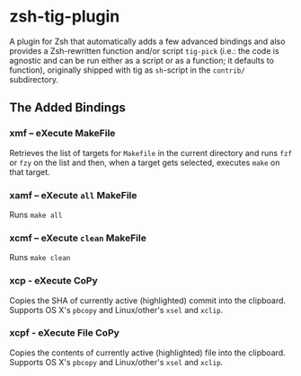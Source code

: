 # zsh-tig-plugin

A plugin for Zsh that automatically adds a few advanced bindings and also
provides a Zsh-rewritten function and/or script `tig-pick` (i.e.: the code is
agnostic and can be run either as a script or as a function; it defaults to
function), originally shipped with tig as `sh`-script in the `contrib/`
subdirectory.

## The Added Bindings

### xmf – eXecute MakeFile

Retrieves the list of targets for `Makefile` in the current directory and runs
`fzf` or `fzy` on the list and then, when a target gets selected, executes
`make` on that target.

### xamf – eXecute `all` MakeFile

Runs `make all`

### xcmf – eXecute `clean` MakeFile

Runs `make clean`

### xcp - eXecute CoPy

Copies the SHA of currently active (highlighted) commit into the clipboard.
Supports OS X's `pbcopy` and Linux/other's `xsel` and `xclip`.

### xcpf - eXecute File CoPy

Copies the contents of currently active (highlighted) file into the clipboard.
Supports OS X's `pbcopy` and Linux/other's `xsel` and `xclip`.

<!-- vim:set ft=markdown tw=80 fo+=a1n autoindent: -->
